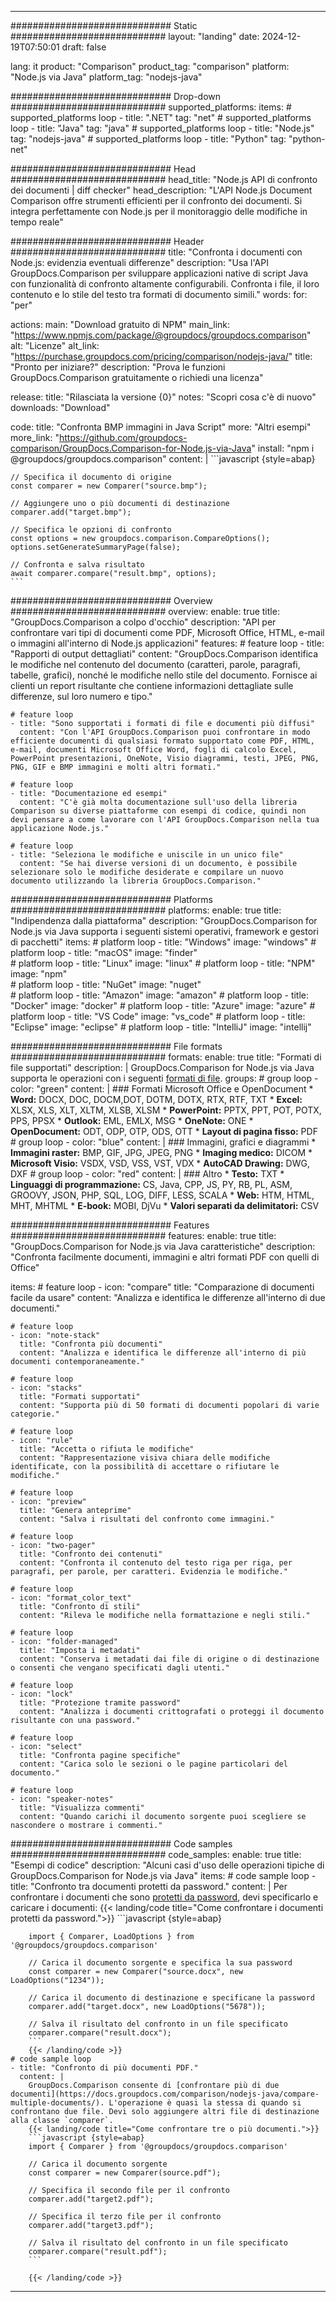 
---
############################# Static ############################
layout: "landing"
date: 2024-12-19T07:50:01
draft: false

lang: it
product: "Comparison"
product_tag: "comparison"
platform: "Node.js via Java"
platform_tag: "nodejs-java"

############################# Drop-down ############################
supported_platforms:
  items:
    # supported_platforms loop
    - title: ".NET"
      tag: "net"
    # supported_platforms loop
    - title: "Java"
      tag: "java"
    # supported_platforms loop
    - title: "Node.js"
      tag: "nodejs-java"
    # supported_platforms loop
    - title: "Python"
      tag: "python-net"

############################# Head ############################
head_title: "Node.js API di confronto dei documenti | diff checker"
head_description: "L'API Node.js Document Comparison offre strumenti efficienti per il confronto dei documenti. Si integra perfettamente con Node.js per il monitoraggio delle modifiche in tempo reale"

############################# Header ############################
title: "Confronta i documenti con Node.js: evidenzia eventuali differenze"
description: "Usa l'API GroupDocs.Comparison per sviluppare applicazioni native di script Java con funzionalità di confronto altamente configurabili. Confronta i file, il loro contenuto e lo stile del testo tra formati di documento simili."
words:
  for: "per"

actions:
  main: "Download gratuito di NPM"
  main_link: "https://www.npmjs.com/package/@groupdocs/groupdocs.comparison"
  alt: "Licenze"
  alt_link: "https://purchase.groupdocs.com/pricing/comparison/nodejs-java/"
  title: "Pronto per iniziare?"
  description: "Prova le funzioni GroupDocs.Comparison gratuitamente o richiedi una licenza"

release:
  title: "Rilasciata la versione {0}"
  notes: "Scopri cosa c'è di nuovo"
  downloads: "Download"

code:
  title: "Confronta BMP immagini in Java Script"
  more: "Altri esempi"
  more_link: "https://github.com/groupdocs-comparison/GroupDocs.Comparison-for-Node.js-via-Java"
  install: "npm i @groupdocs/groupdocs.comparison"
  content: |
    ```javascript {style=abap}

    // Specifica il documento di origine
    const comparer = new Comparer("source.bmp");

    // Aggiungere uno o più documenti di destinazione
    comparer.add("target.bmp");

    // Specifica le opzioni di confronto
    const options = new groupdocs.comparison.CompareOptions();
    options.setGenerateSummaryPage(false);

    // Confronta e salva risultato
    await comparer.compare("result.bmp", options);
    ```

############################# Overview ############################
overview:
  enable: true
  title: "GroupDocs.Comparison a colpo d'occhio"
  description: "API per confrontare vari tipi di documenti come PDF, Microsoft Office, HTML, e-mail o immagini all'interno di Node.js applicazioni"
  features:
    # feature loop
    - title: "Rapporti di output dettagliati"
      content: "GroupDocs.Comparison identifica le modifiche nel contenuto del documento (caratteri, parole, paragrafi, tabelle, grafici), nonché le modifiche nello stile del documento. Fornisce ai clienti un report risultante che contiene informazioni dettagliate sulle differenze, sul loro numero e tipo."

    # feature loop
    - title: "Sono supportati i formati di file e documenti più diffusi"
      content: "Con l'API GroupDocs.Comparison puoi confrontare in modo efficiente documenti di qualsiasi formato supportato come PDF, HTML, e-mail, documenti Microsoft Office Word, fogli di calcolo Excel, PowerPoint presentazioni, OneNote, Visio diagrammi, testi, JPEG, PNG, PNG, GIF e BMP immagini e molti altri formati."

    # feature loop
    - title: "Documentazione ed esempi"
      content: "C'è già molta documentazione sull'uso della libreria Comparison su diverse piattaforme con esempi di codice, quindi non devi pensare a come lavorare con l'API GroupDocs.Comparison nella tua applicazione Node.js."

    # feature loop
    - title: "Seleziona le modifiche e uniscile in un unico file"
      content: "Se hai diverse versioni di un documento, è possibile selezionare solo le modifiche desiderate e compilare un nuovo documento utilizzando la libreria GroupDocs.Comparison."

############################# Platforms ############################
platforms:
  enable: true
  title: "Indipendenza dalla piattaforma"
  description: "GroupDocs.Comparison for Node.js via Java supporta i seguenti sistemi operativi, framework e gestori di pacchetti"
  items:
    # platform loop
    - title: "Windows"
      image: "windows"
    # platform loop
    - title: "macOS"
      image: "finder"      
    # platform loop
    - title: "Linux"
      image: "linux"
    # platform loop
    - title: "NPM"
      image: "npm"  
    # platform loop
    - title: "NuGet"
      image: "nuget"      
    # platform loop
    - title: "Amazon"
      image: "amazon"
    # platform loop
    - title: "Docker"
      image: "docker"
    # platform loop
    - title: "Azure"
      image: "azure"
    # platform loop
    - title: "VS Code"
      image: "vs_code"
    # platform loop
    - title: "Eclipse"
      image: "eclipse"
    # platform loop
    - title: "IntelliJ"
      image: "intellij"

############################# File formats ############################
formats:
  enable: true
  title: "Formati di file supportati"
  description: |
    GroupDocs.Comparison for Node.js via Java supporta le operazioni con i seguenti [formati di file](https://docs.groupdocs.com/comparison/nodejs-java/supported-document-formats/).
  groups:
    # group loop
    - color: "green"
      content: |
        ### Formati Microsoft Office e OpenDocument
        * **Word:** DOCX, DOC, DOCM,DOT, DOTM, DOTX, RTX, RTF, TXT
        * **Excel:** XLSX, XLS, XLT, XLTM, XLSB, XLSM
        * **PowerPoint:** PPTX, PPT, POT, POTX, PPS, PPSX
        * **Outlook:** EML, EMLX, MSG
        * **OneNote:** ONE
        * **OpenDocument:** ODT, ODP, OTP, ODS, OTT
        * **Layout di pagina fisso:** PDF        
    # group loop
    - color: "blue"
      content: |
        ### Immagini, grafici e diagrammi
        * **Immagini raster:** BMP, GIF, JPG, JPEG, PNG
        * **Imaging medico:** DICOM
        * **Microsoft Visio:** VSDX, VSD, VSS, VST, VDX
        * **AutoCAD Drawing:** DWG, DXF
      # group loop
    - color: "red"
      content: |
        ### Altro
        * **Testo:** TXT
        * **Linguaggi di programmazione:** CS, Java, CPP, JS, PY, RB, PL, ASM, GROOVY, JSON, PHP, SQL, LOG, DIFF, LESS, SCALA
        * **Web:** HTM, HTML, MHT, MHTML
        * **E-book:** MOBI, DjVu
        * **Valori separati da delimitatori:** CSV

############################# Features ############################
features:
  enable: true
  title: "GroupDocs.Comparison for Node.js via Java caratteristiche"
  description: "Confronta facilmente documenti, immagini e altri formati PDF con quelli di Office"

  items:
    # feature loop
    - icon: "compare"
      title: "Comparazione di documenti facile da usare"
      content: "Analizza e identifica le differenze all'interno di due documenti."

    # feature loop
    - icon: "note-stack"
      title: "Confronta più documenti"
      content: "Analizza e identifica le differenze all'interno di più documenti contemporaneamente."

    # feature loop
    - icon: "stacks"
      title: "Formati supportati"
      content: "Supporta più di 50 formati di documenti popolari di varie categorie."

    # feature loop
    - icon: "rule"
      title: "Accetta o rifiuta le modifiche"
      content: "Rappresentazione visiva chiara delle modifiche identificate, con la possibilità di accettare o rifiutare le modifiche."

    # feature loop
    - icon: "preview"
      title: "Genera anteprime"
      content: "Salva i risultati del confronto come immagini."

    # feature loop
    - icon: "two-pager"
      title: "Confronto dei contenuti"
      content: "Confronta il contenuto del testo riga per riga, per paragrafi, per parole, per caratteri. Evidenzia le modifiche."

    # feature loop
    - icon: "format_color_text"
      title: "Confronto di stili"
      content: "Rileva le modifiche nella formattazione e negli stili."

    # feature loop
    - icon: "folder-managed"
      title: "Imposta i metadati"
      content: "Conserva i metadati dai file di origine o di destinazione o consenti che vengano specificati dagli utenti."

    # feature loop
    - icon: "lock"
      title: "Protezione tramite password"
      content: "Analizza i documenti crittografati o proteggi il documento risultante con una password."

    # feature loop
    - icon: "select"
      title: "Confronta pagine specifiche"
      content: "Carica solo le sezioni o le pagine particolari del documento."

    # feature loop
    - icon: "speaker-notes"
      title: "Visualizza commenti"
      content: "Quando carichi il documento sorgente puoi scegliere se nascondere o mostrare i commenti."

############################# Code samples ############################
code_samples:
  enable: true
  title: "Esempi di codice"
  description: "Alcuni casi d'uso delle operazioni tipiche di GroupDocs.Comparison for Node.js via Java"
  items:
    # code sample loop
    - title: "Confronto tra documenti protetti da password."
      content: |
        Per confrontare i documenti che sono [protetti da password](https://docs.groupdocs.com/comparison/nodejs-java/load-password-protected-documents/), devi specificarlo e caricare i documenti:
        {{< landing/code title="Come confrontare i documenti protetti da password.">}}
        ```javascript {style=abap}

        import { Comparer, LoadOptions } from '@groupdocs/groupdocs.comparison'

        // Carica il documento sorgente e specifica la sua password
        const comparer = new Comparer("source.docx", new LoadOptions("1234"));

        // Carica il documento di destinazione e specificane la password
        comparer.add("target.docx", new LoadOptions("5678"));

        // Salva il risultato del confronto in un file specificato
        comparer.compare("result.docx");
        ```
        {{< /landing/code >}}
    # code sample loop
    - title: "Confronto di più documenti PDF."
      content: |
        GroupDocs.Comparison consente di [confrontare più di due documenti](https://docs.groupdocs.com/comparison/nodejs-java/compare-multiple-documents/). L'operazione è quasi la stessa di quando si confrontano due file. Devi solo aggiungere altri file di destinazione alla classe `comparer`.
        {{< landing/code title="Come confrontare tre o più documenti.">}}
        ```javascript {style=abap}
        import { Comparer } from '@groupdocs/groupdocs.comparison'

        // Carica il documento sorgente
        const comparer = new Comparer(source.pdf");

        // Specifica il secondo file per il confronto
        comparer.add("target2.pdf");

        // Specifica il terzo file per il confronto
        comparer.add("target3.pdf");

        // Salva il risultato del confronto in un file specificato
        comparer.compare("result.pdf");
        ```

        {{< /landing/code >}}

---